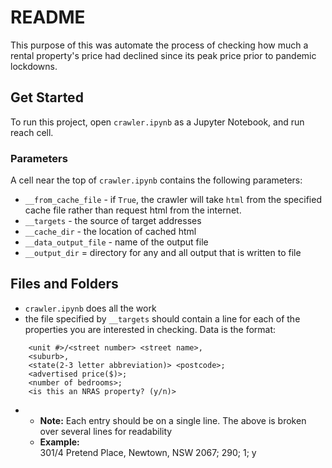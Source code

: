 # README
This purpose of this was automate the process of checking how much a rental property's price had declined since its peak price prior to pandemic lockdowns.

## Get Started
To run this project, open `crawler.ipynb` as a Jupyter Notebook, and run reach cell.

### Parameters
A cell near the top of `crawler.ipynb` contains the following parameters:
- `__from_cache_file` - if `True`, the crawler will take `html` from the specified cache file rather than request html from the internet. 
- `__targets` - the source of target addresses
- `__cache_dir` - the location of cached html
- `__data_output_file` - name of the output file
- `__output_dir` = directory for any and all output that is written to file

## Files and Folders
- `crawler.ipynb` does all the work
- the file specified by `__targets` should contain a line for each of the properties you are interested in checking. Data is the format:
  
```
    <unit #>/<street number> <street name>, 
    <suburb>, 
    <state(2-3 letter abbreviation)> <postcode>; 
    <advertised price($)>; 
    <number of bedrooms>; 
    <is this an NRAS property? (y/n)>
```
  - 
    - **Note:** Each entry should be on a single line. The above is broken over several lines for readability
    - **Example:** <br> 301/4 Pretend Place, Newtown, NSW 2067; 290; 1; y

